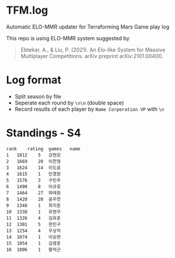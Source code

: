 # TFM.log
Automatic ELO-MMR updater for Terraforming Mars Game play log

This repo is using ELO-MMR system suggested by
> Ebtekar, A., & Liu, P. (2021). An Elo-like System for Massive Multiplayer Competitions. arXiv preprint arXiv:2101.00400.


# Log format
* Split season by file
* Seperate each round by `\n\n` (double space)
* Record results of each player by 
`Name Corperation VP`
with `\n`

# Standings - S4
```csv
rank	rating	games	name
1	1812	5	강현모
2	1669	20	이찬형
3	1624	14	이도윤
4	1615	1	민경원
5	1576	3	구민주
6	1490	8	이규호
7	1464	27	하태원
8	1420	20	윤우찬
9	1348	1	최지훈
10	1338	1	유현우
11	1326	4	김유준
12	1301	5	한민구
13	1254	4	우상직
14	1074	1	이승현
15	1054	1	김영훈
16	1006	1	황덕근
```
